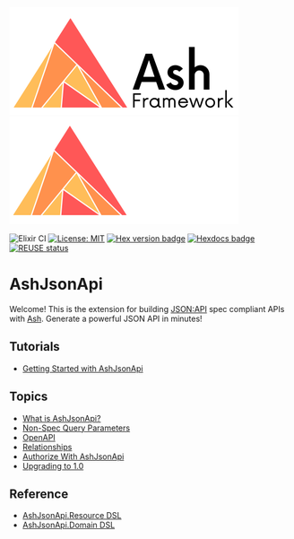 <!--
SPDX-FileCopyrightText: 2020 Zach Daniel

SPDX-License-Identifier: MIT
-->

![Logo](https://github.com/ash-project/ash/blob/main/logos/cropped-for-header-black-text.png?raw=true#gh-light-mode-only)
![Logo](https://github.com/ash-project/ash/blob/main/logos/cropped-for-header-white-text.png?raw=true#gh-dark-mode-only)

![Elixir CI](https://github.com/ash-project/ash_json_api/workflows/CI/badge.svg)
[![License: MIT](https://img.shields.io/badge/License-MIT-yellow.svg)](https://opensource.org/licenses/MIT)
[![Hex version badge](https://img.shields.io/hexpm/v/ash_json_api.svg)](https://hex.pm/packages/ash_json_api)
[![Hexdocs badge](https://img.shields.io/badge/docs-hexdocs-purple)](https://hexdocs.pm/ash_json_api)
[![REUSE status](https://api.reuse.software/badge/github.com/ash-project/ash_json_api)](https://api.reuse.software/info/github.com/ash-project/ash_json_api)

# AshJsonApi

Welcome! This is the extension for building [JSON:API](https://jsonapi.org) spec compliant APIs with [Ash](https://hexdocs.pm/ash). Generate a powerful JSON API in minutes!

## Tutorials

- [Getting Started with AshJsonApi](documentation/tutorials/getting-started-with-ash-json-api.md)

## Topics

- [What is AshJsonApi?](documentation/topics/what-is-ash-json-api.md)
- [Non-Spec Query Parameters](documentation/topics/non-spec-query-parameters.md)
- [OpenAPI](documentation/topics/open-api.md)
- [Relationships](documentation/topics/relationships.md)
- [Authorize With AshJsonApi](documentation/topics/authorize-with-json-api.md)
- [Upgrading to 1.0](documentation/topics/upgrade.md)

## Reference

- [AshJsonApi.Resource DSL](documentation/dsls/DSL-AshJsonApi.Resource.md)
- [AshJsonApi.Domain DSL](documentation/dsls/DSL-AshJsonApi.Domain.md)
